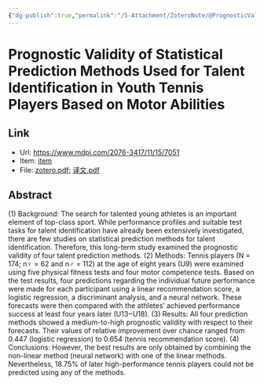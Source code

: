 ```yaml
---
{"dg-publish":true,"permalink":"/5-Attachment/ZoteroNote/@PrognosticValidity_2021_Siener/","title":"Prognostic Validity of Statistical Prediction Methods Used for Talent Identification in Youth Tennis Players Based on Motor Abilities"}
---
```


# Prognostic Validity of Statistical Prediction Methods Used for Talent Identification in Youth Tennis Players Based on Motor Abilities
## Link
- Url: https://www.mdpi.com/2076-3417/11/15/7051
- Item: [item](zotero://select/library/items/V5ZMDVGZ)
- File: [zotero.pdf](zotero://open-pdf/library/items/UCGX7KJ9); [译文.pdf](zotero://open-pdf/library/items/CE9HX6W4)
## Abstract
(1) Background: The search for talented young athletes is an important element of top-class sport. While performance profiles and suitable test tasks for talent identification have already been extensively investigated, there are few studies on statistical prediction methods for talent identification. Therefore, this long-term study examined the prognostic validity of four talent prediction methods. (2) Methods: Tennis players (N = 174; n♀ = 62 and n♂ = 112) at the age of eight years (U9) were examined using five physical fitness tests and four motor competence tests. Based on the test results, four predictions regarding the individual future performance were made for each participant using a linear recommendation score, a logistic regression, a discriminant analysis, and a neural network. These forecasts were then compared with the athletes’ achieved performance success at least four years later (U13‒U18). (3) Results: All four prediction methods showed a medium-to-high prognostic validity with respect to their forecasts. Their values of relative improvement over chance ranged from 0.447 (logistic regression) to 0.654 (tennis recommendation score). (4) Conclusions: However, the best results are only obtained by combining the non-linear method (neural network) with one of the linear methods. Nevertheless, 18.75% of later high-performance tennis players could not be predicted using any of the methods.